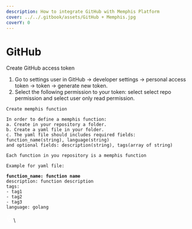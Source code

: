 ```yaml
---
description: How to integrate GitHub with Memphis Platform
cover: ../../.gitbook/assets/GitHub + Memphis.jpg
coverY: 0
---
```


# GitHub

Create GitHub access token

1. Go to settings user in GitHub -> developer settings -> personal access token -> token -> generate new token.
2. Select the following permission to your token: select select repo permission and select user only read permission.

```
Create memphis function
```

<pre><code>In order to define a memphis function:
a. Create in your repository a folder.
b. Create a yaml file in your folder.
c. The yaml file should includes required fields: function_name(string), language(string)
and optional fields: description(string), tags(array of string)

Each function in you repository is a memphis function

Example for yaml file:

<strong>function_name: function name
</strong>description: function description
tags: 
- tag1 
- tag2
- tag3
language: golang
</code></pre>

![Community Verified icon](data:image/png;base64,iVBORw0KGgoAAAANSUhEUgAAABQAAAAUCAQAAAAngNWGAAABDUlEQVR4AYXRgUZDYRjH4TegFTKgpEqiFJgoWAoMEQGBgBboChaaAKxLKAhAhQqAdAmpBIQolkCFqp2nITvNKXuA7+/Hhzey5OWjE4Nq3rzY1f9/NGHPB549492+8Ww060iCS2XdctZdI3GsECmb+HJoIX6x6EgDm+lURTH+YB7V9nAqE5WNme4YKuOiY6iMe6PaQxUUIuTbswgFVNJwA8sO3Bn6yR6bWZMSNtJwDtuWfHpQxaPx9C9zadil7jrCigbq6UXceNIVKTWUIqypm2ytJdTiNyNeXclF6GttOVfeDEc7qzjR23r3OMFqZKng1kw0mXGLrfibHTScOZWgGv9TdC6ROFeMTgwYiIxvJzMRWQbeGZUAAAAASUVORK5CYII=)\
